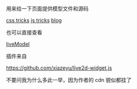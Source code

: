 用来给一下页面提供模型文件和源码

<a href="https://qishaoxuan.github.io/css_tricks/" target="_blank">css tricks</a>
<a href="https://qishaoxuan.github.io/js_tricks/" target="_blank">js tricks</a>
<a href="https://qishaoxuan.github.io/blog/" target="_blank">blog</a>

也可以直接查看

<a href="https://qishaoxuan.github.io/liveModel/">liveModel</a>

插件来自

https://github.com/xiazeyu/live2d-widget.js

不要问我为什么多此一举，因为作者的 cdn 貌似都挂了